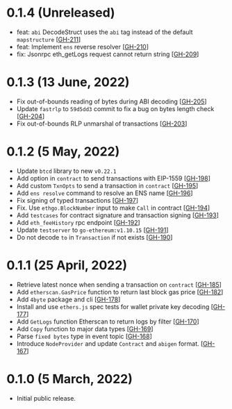 # 0.1.4 (Unreleased)

- feat: `abi` DecodeStruct uses the `abi` tag instead of the default `mapstructure` [[GH-211](https://github.com/umbracle/ethgo/issues/211)]
- feat: Implement `ens` reverse resolver [[GH-210](https://github.com/umbracle/ethgo/issues/210)]
- fix: Jsonrpc eth_getLogs request cannot return string [[GH-209](https://github.com/umbracle/ethgo/issues/209)]

# 0.1.3 (13 June, 2022)

- Fix out-of-bounds reading of bytes during ABI decoding [[GH-205](https://github.com/umbracle/ethgo/issues/205)]
- Update `fastrlp` to `59d5dd3` commit to fix a bug on bytes length check [[GH-204](https://github.com/umbracle/ethgo/issues/204)]
- Fix out-of-bounds RLP unmarshal of transactions [[GH-203](https://github.com/umbracle/ethgo/issues/203)]

# 0.1.2 (5 May, 2022)

- Update `btcd` library to new `v0.22.1`
- Add option in `contract` to send transactions with EIP-1559 [[GH-198](https://github.com/umbracle/ethgo/issues/198)]
- Add custom `TxnOpts` to send a transaction in `contract` [[GH-195](https://github.com/umbracle/ethgo/issues/195)]
- Add `ens resolve` command to resolve an ENS name [[GH-196](https://github.com/umbracle/ethgo/issues/196)]
- Fix signing of typed transactions [[GH-197](https://github.com/umbracle/ethgo/issues/197)]
- Fix. Use `ethgo.BlockNumber` input to make `Call` in contract [[GH-194](https://github.com/umbracle/ethgo/issues/194)]
- Add `testcases` for contract signature and transaction signing [[GH-193](https://github.com/umbracle/ethgo/issues/193)]
- Add `eth_feeHistory` rpc endpoint [[GH-192](https://github.com/umbracle/ethgo/issues/192)]
- Update `testserver` to `go-ethereum:v1.10.15` [[GH-191](https://github.com/umbracle/ethgo/issues/191)]
- Do not decode `to` in `Transaction` if not exists [[GH-190](https://github.com/umbracle/ethgo/issues/190)]

# 0.1.1 (25 April, 2022)

- Retrieve latest nonce when sending a transaction on `contract` [[GH-185](https://github.com/umbracle/ethgo/issues/185)]
- Add `etherscan.GasPrice` function to return last block gas price [[GH-182](https://github.com/umbracle/ethgo/issues/182)]
- Add `4byte` package and cli [[GH-178](https://github.com/umbracle/ethgo/issues/178)]
- Install and use `ethers.js` spec tests for wallet private key decoding [[GH-177](https://github.com/umbracle/ethgo/issues/177)]
- Add `GetLogs` function Etherscan to return logs by filter [[GH-170](https://github.com/umbracle/ethgo/issues/170)]
- Add `Copy` function to major data types [[GH-169](https://github.com/umbracle/ethgo/issues/169)]
- Parse `fixed bytes` type in event topic [[GH-168](https://github.com/umbracle/ethgo/issues/168)]
- Introduce `NodeProvider` and update `Contract` and `abigen` format. [[GH-167](https://github.com/umbracle/ethgo/issues/167)]

# 0.1.0 (5 March, 2022)

- Initial public release.
